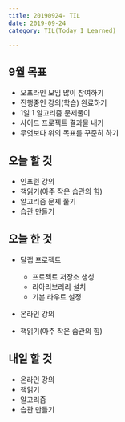 ```yaml
---
title: 20190924- TIL
date: 2019-09-24
category: TIL(Today I Learned)

---
```


## 9월 목표

- 오프라인 모임 많이 참여하기
- 진행중인 강의(학습) 완료하기
- 1일 1 알고리즘 문제풀이
- 사이드 프로젝트 결과물 내기
- 무엇보다 위의 목표를 꾸준히 하기

## 오늘 할 것

- 인프런 강의
- 책읽기(아주 작은 습관의 힘)
- 알고리즘 문제 풀기
- 습관 만들기


## 오늘 한 것

- 달랩 프로젝트 
  - 프로젝트 저장소 생성
  - 리아리브러리 설치
  - 기본 라우트 설정

- 온라인 강의 
- 책읽기(아주 작은 습관의 힘)

## 내일 할 것
  
- 온라인 강의
- 책읽기
- 알고리즘
- 습관 만들기
